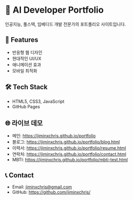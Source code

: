 # 🚀 AI Developer Portfolio

인공지능, 풀스택, 임베디드 개발 전문가의 포트폴리오 사이트입니다.

## 🌟 Features
- 반응형 웹 디자인
- 현대적인 UI/UX
- 애니메이션 효과
- 모바일 최적화

## 🛠️ Tech Stack
- HTML5, CSS3, JavaScript
- GitHub Pages

## 🌐 라이브 데모
- 메인: https://jiminxchris.github.io/portfolio
- 블로그: https://jiminxchris.github.io/portfolio/blog.html
- 이력서: https://jiminxchris.github.io/portfolio/resume.html
- 연락처: https://jiminxchris.github.io/portfolio/contact.html
- MBTI: https://jiminxchris.github.io/portfolio/mbti-test.html

## 📞 Contact
- Email: jiminxchris@gmail.com
- GitHub: https://github.com/jiminxchris/
